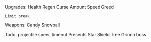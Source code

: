 Upgrades:
	Health
	Regen
	Curse
	Amount
	Speed
	Greed
	
	Limit break
	
Weapons:
	Candy
	Snowball
	
	
Todo:
	projectile speed
	timeout
	Presents
	Star
	Shield
	Tree
	Grinch boss
